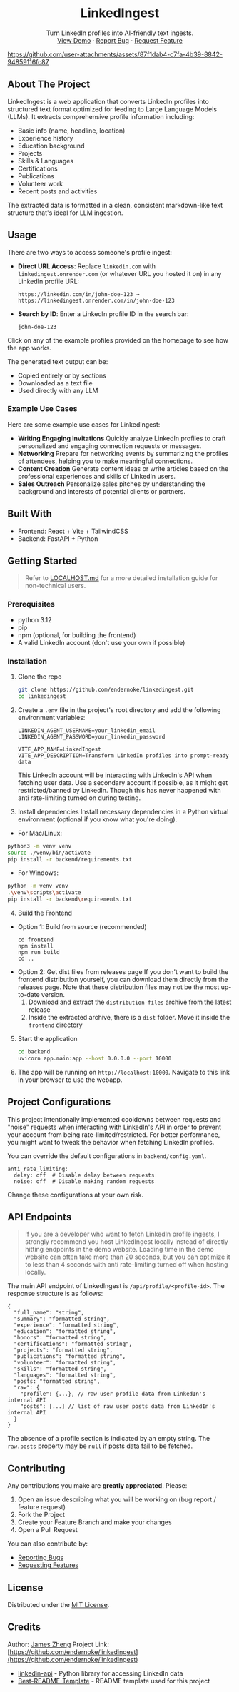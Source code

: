 <div align="center">
  <h1 align="center">LinkedIngest</h1>

  <p align="center">
    Turn LinkedIn profiles into AI-friendly text ingests.
    <br />
    <a href="https://linkedingest.onrender.com">View Demo</a>
    ·
    <a href="https://github.com/endernoke/linkedingest/issues/new?template=bug_report.md">Report Bug</a>
    ·
    <a href="https://github.com/endernoke/linkedingest/issues/new?template=feature_request.md">Request Feature</a>
  </p>
</div>


https://github.com/user-attachments/assets/87f1dab4-c7fa-4b39-8842-94859116fc87


## About The Project

LinkedIngest is a web application that converts LinkedIn profiles into structured text format optimized for feeding to Large Language Models (LLMs). It extracts comprehensive profile information including:
- Basic info (name, headline, location)
- Experience history
- Education background
- Projects
- Skills & Languages
- Certifications
- Publications
- Volunteer work
- Recent posts and activities

The extracted data is formatted in a clean, consistent markdown-like text structure that's ideal for LLM ingestion.

## Usage

There are two ways to access someone's profile ingest:
- **Direct URL Access**: Replace `linkedin.com` with `linkedingest.onrender.com` (or whatever URL you hosted it on) in any LinkedIn profile URL:
   ```
   https://linkedin.com/in/john-doe-123 → https://linkedingest.onrender.com/in/john-doe-123
   ```

- **Search by ID**: Enter a LinkedIn profile ID in the search bar:
   ```
   john-doe-123
   ```

Click on any of the example profiles provided on the homepage to see how the app works.

The generated text output can be:
- Copied entirely or by sections
- Downloaded as a text file
- Used directly with any LLM

### Example Use Cases

Here are some example use cases for LinkedIngest:

- **Writing Engaging Invitations**
  Quickly analyze LinkedIn profiles to craft personalized and engaging connection requests or messages.
- **Networking**
  Prepare for networking events by summarizing the profiles of attendees, helping you to make meaningful connections.
- **Content Creation**
  Generate content ideas or write articles based on the professional experiences and skills of LinkedIn users.
- **Sales Outreach**
  Personalize sales pitches by understanding the background and interests of potential clients or partners.

## Built With

* Frontend: React + Vite + TailwindCSS
* Backend: FastAPI + Python

## Getting Started

> Refer to [LOCALHOST.md](LOCALHOST.md) for a more detailed installation guide for non-technical users.

### Prerequisites

* python 3.12
* pip
* npm (optional, for building the frontend)
* A valid LinkedIn account (don't use your own if possible)

### Installation

1. Clone the repo
   ```sh
   git clone https://github.com/endernoke/linkedingest.git
   cd linkedingest
   ```

2. Create a `.env` file in the project's root directory and add the following environment variables:
   ```env
   LINKEDIN_AGENT_USERNAME=your_linkedin_email
   LINKEDIN_AGENT_PASSWORD=your_linkedin_password
   
   VITE_APP_NAME=LinkedIngest
   VITE_APP_DESCRIPTION=Transform LinkedIn profiles into prompt-ready data
   ```
   This LinkedIn account will be interacting with LinkedIn's API when fetching user data. Use a secondary account if possible, as it might get restricted/banned by LinkedIn. Though this has never happened with anti rate-limiting turned on during testing.


3. Install dependencies
  Install necessary dependencies in a Python virtual environment (optional if you know what you're doing).
  - For Mac/Linux:
   ```sh
   python3 -m venv venv
   source ./venv/bin/activate
   pip install -r backend/requirements.txt
   ```
  - For Windows:
   ```sh
   python -m venv venv
   .\venv\scripts\activate
   pip install -r backend\requirements.txt
   ```

4. Build the Frontend
  - Option 1: Build from source (recommended)
    ```
    cd frontend
    npm install
    npm run build
    cd ..
    ```
  - Option 2: Get dist files from releases page
    If you don't want to build the frontend distribution yourself, you can download them directly from the releases page. Note that these distribution files may not be the most up-to-date version.
    1. Download and extract the `distribution-files` archive from the latest release
    2. Inside the extracted archive, there is a `dist` folder. Move it inside the `frontend` directory

5. Start the application
   ```sh
   cd backend
   uvicorn app.main:app --host 0.0.0.0 --port 10000
   ```

6. The app will be running on `http://localhost:10000`. Navigate to this link in your browser to use the webapp.

## Project Configurations

This project intentionally implemented cooldowns between requests and "noise" requests when interacting with LinkedIn's API in order to prevent your account from being rate-limited/restricted. For better performance, you might want to tweak the behavior when fetching LinkedIn profiles.

You can override the default configurations in `backend/config.yaml`.
```
anti_rate_limiting:
  delay: off  # Disable delay between requests
  noise: off  # Disable making random requests
```
Change these configurations at your own risk.

## API Endpoints

> If  you are a developer who want to fetch LinkedIn profile ingests, I strongly recommend you host LinkedIngest locally instead of directly hitting endpoints in the demo website. Loading time in the demo website can often take more than 20 seconds, but you can optimize it to less than 4 seconds with anti rate-limiting turned off when hosting locally.

The main API endpoint of LinkedIngest is `/api/profile/<profile-id>`. The response structure is as follows:
```
{
  "full_name": "string",
  "summary": "formatted string",
  "experience": "formatted string",
  "education": "formatted string",
  "honors": "formatted string",
  "certifications": "formatted string",
  "projects": "formatted string",
  "publications": "formatted string",
  "volunteer": "formatted string",
  "skills": "formatted string",
  "languages": "formatted string",
  "posts: "formatted string",
  "raw": {
    "profile": {...}, // raw user profile data from LinkedIn's internal API
    "posts": [...] // list of raw user posts data from LinkedIn's internal API
  }
}
```
The absence of a profile section is indicated by an empty string. The `raw.posts` property may be `null` if posts data fail to be fetched.


## Contributing

Any contributions you make are **greatly appreciated**. Please:

1. Open an issue describing what you will be working on (bug report / feature request)
2. Fork the Project
3. Create your Feature Branch and make your changes
4. Open a Pull Request

You can also contribute by:
- [Reporting Bugs](https://github.com/endernoke/linkedingest/issues/new?template=bug_report.md)
- [Requesting Features](https://github.com/endernoke/linkedingest/issues/new?template=feature_request.md)

## License

Distributed under the [MIT License](LICENSE).

## Credits

Author: [James Zheng](https://linkedin.com/in/james-zheng-zi)
Project Link: [https://github.com/endernoke/linkedingest](https://github.com/endernoke/linkedingest)

* [linkedin-api](https://github.com/tomquirk/linkedin-api) - Python library for accessing LinkedIn data
* [Best-README-Template](https://github.com/othneildrew/Best-README-Template) - README template used for this project
